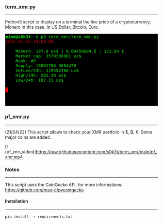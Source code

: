 ### term_xmr.py
---------------

Python3 script to display on a terminal the live price of a cryptocurrency, Monero in this case, in US Dollar, Bitcoin, Euro.

![](gif_xmr.gif)

### pf_xmr.py
-------------
(21/04/22)
This script allows to check your XMR portfolio in $, ₿, €. Some major coins are added.

[!(pf_xmr_video)]https://raw.githubusercontent.com/s0k3t/term_xmr/main/pf_xmr.mp4

### Notes
---------

This script uses the CoinGecko API, for more informations: <https://github.com/man-c/pycoingecko>

#### Installation
-----------------

`pip install -r requirements.txt`

